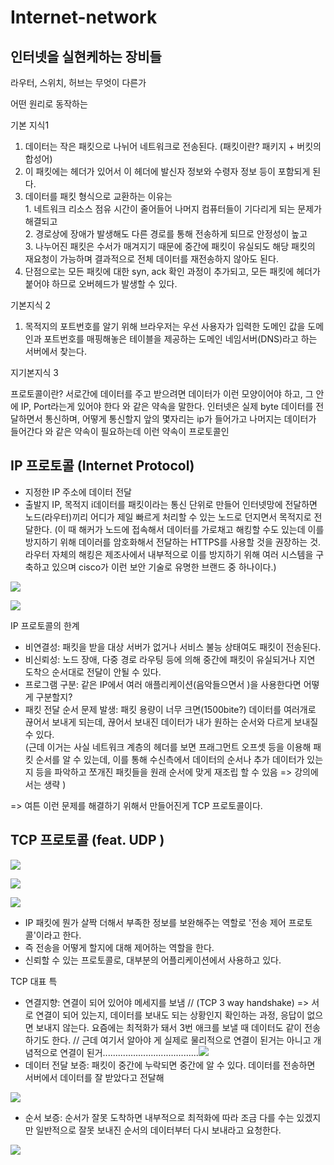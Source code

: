 # Internet-network

## 인터넷을 실현케하는 장비들

라우터, 스위치, 허브는 무엇이 다른가

어떤 원리로 동작하는



기본 지식1

1. 데이터는 작은 패킷으로 나뉘어 네트워크로 전송된다. (패킷이란? 패키지 + 버킷의 합성어)
2. 이 패킷에는 헤더가 있어서 이 헤더에 발신자 정보와 수령자 정보 등이 포함되게 된다.
3. 데이터를 패킷 형식으로 교환하는 이유는\
   1\. 네트워크 리소스 점유 시간이 줄어들어 나머지 컴퓨터들이 기다리게 되는 문제가 해결되고\
   2\. 경로상에 장애가 발생해도 다른 경로를 통해 전송하게 되므로 안정성이 높고\
   3\. 나누어진 패킷은 수서가 매겨지기 때문에 중간에 패킷이 유실되도 해당 패킷의 재요청이 가능하며 결과적으로 전체 데이터를 재전송하지 않아도 된다.
4. 단점으로는 모든 패킷에 대한 syn, ack 확인 과정이 추가되고, 모든 패킷에 헤더가 붙어야 하므로 오버헤드가 발생할 수 있다.

기본지식 2

1. 목적지의 포트번호를 알기 위해 브라우저는 우선 사용자가 입력한 도메인 값을 도메인과 포트번호를 매핑해놓은 테이블을 제공하는 도메인 네임서버(DNS)라고 하는 서버에서 찾는다.&#x20;

지기본지식 3&#x20;

프로토콜이란? 서로간에 데이터를 주고 받으려면 데이터가 이런 모양이어야 하고, 그 안에 IP, Port라는게 있어야 한다 와 같은 약속을 말한다. 인터넷은 실제 byte 데이터를 전달하면서 통신하며, 어떻게 통신할지 앞의 몇자리는 ip가 들어가고 나머지는 데이터가 들어간다 와 같은 약속이 필요하는데 이런 약속이 프로토콜인&#x20;

## IP 프로토콜 (Internet Protocol)

* 지정한 IP 주소에 데이터 전달
* 출발지 IP, 목적지 i데이터를 패킷이라는 통신 단위로 만들어 인터넷망에 전달하면 노드(라우터)끼리 어디가 제일 빠르게 처리할 수 있는 노드로 던지면서 목적지로 전달한다. (이 때 해커가 노드에 접속해서 데이터를 가로채고 해킹할 수도 있는데 이를 방지하기 위해 데이러를 암호화해서 전달하는 HTTPS를 사용할 것을 권장하는 것. 라우터 자체의 해킹은 제조사에서 내부적으로 이를 방지하기 위해 여러 시스템을 구축하고 있으며 cisco가 이런 보안 기술로 유명한 브랜드 중 하나이다.)

![](<../.gitbook/assets/image (3) (1).png>)

![](<../.gitbook/assets/image (2).png>)



IP 프로토콜의 한계

* 비연결성: 패킷을 받을 대상 서버가 없거나 서비스 불능 상태여도 패킷이 전송된다.
* 비신뢰성: 노드 장애, 다중 경로 라우팅 등에 의해 중간에 패킷이 유실되거나 지연 도착으 순서대로 전달이 안될 수 있다.
* 프로그램 구분: 같은 IP에서 여러 애플리케이션(음악들으면서 )을 사용한다면 어떻게 구분할지?
* 패킷 전달 순서 문제 발생: 패킷 용량이 너무 크면(1500bite?) 데이터를 여러개로 끊어서 보내게 되는데, 끊어서 보내진 데이터가 내가 원하는 순서와 다르게 보내질 수 있다.\
  (근데 이거는 사실 네트워크 계층의 헤더를 보면 프래그먼트 오프셋 등을 이용해 패킷 순서를 알 수 있는데, 이를 통해 수신측에서 데이터의 순서나 추가 데이터가 있는지 등을 파악하고 쪼개진 패킷들을 원래 순서에 맞게 재조립 할 수 있음 => 강의에서는 생략 )

\=> 여튼 이런 문제를 해결하기 위해서 만들어진게 TCP 프로토콜이다.



## TCP 프로토콜 (feat.  UDP )

![](<../.gitbook/assets/image (5).png>)

![](<../.gitbook/assets/image (1).png>)

![](<../.gitbook/assets/image (7).png>)

* IP 패킷에 뭔가 살짝 더해서 부족한 정보를 보완해주는 역할로 '전송 제어 프로토콜'이라고 한다.
* 즉 전송을 어떻게 할지에 대해 제어하는 역할을 한다.
* 신뢰할 수 있는 프로토콜로, 대부분의 어플리케이션에서 사용하고 있다.

&#x20;TCP 대표 특

* 연결지향: 연결이 되어 있어야 메세지를 보냄 // (TCP 3 way handshake) => 서로 연결이 되어 있는지, 데이터를 보내도 되는 상황인지 확인하는 과정, 응답이 없으면 보내지 않는다. 요즘에는 최적화가 돼서 3번 애크를 보낼 때 데이터도 같이 전송하기도 한다.  // 근데 여기서 알아야 게 실제로 물리적으로 연결이 된거는 아니고 개념적으로 연결이 된거......................................![](<../.gitbook/assets/image (6).png>)
* 데이터 전달 보증: 패킷이 중간에 누락되면 중간에 알 수 있다. 데이터를 전송하면 서버에서 데이터를 잘 받았다고 전달해

![](../.gitbook/assets/image.png)

* 순서 보증: 순서가 잘못 도착하면 내부적으로 최적화에 따라 조금 다를 수는 있겠지만 일반적으로 잘못 보내진 순서의 데이터부터 다시 보내라고 요청한다.&#x20;

![](<../.gitbook/assets/image (3).png>)
